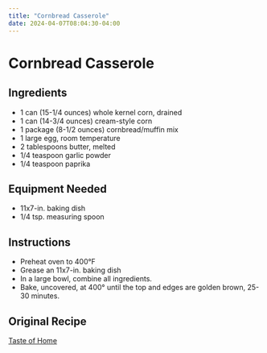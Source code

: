 ```yaml
---
title: "Cornbread Casserole"
date: 2024-04-07T08:04:30-04:00
---
```


# Cornbread Casserole

## Ingredients

- 1 can (15-1/4 ounces) whole kernel corn, drained 
- 1 can (14-3/4 ounces) cream-style corn 
- 1 package (8-1/2 ounces) cornbread/muffin mix 
- 1 large egg, room temperature 
- 2 tablespoons butter, melted 
- 1/4 teaspoon garlic powder 
- 1/4 teaspoon paprika

## Equipment Needed

- 11x7-in. baking dish
- 1/4 tsp. measuring spoon

## Instructions

- Preheat oven to 400&deg;F
- Grease an 11x7-in. baking dish
- In a large bowl, combine all ingredients.
- Bake, uncovered, at 400° until the top and edges are golden brown, 25-30 minutes.
 
## Original Recipe

[Taste of Home](https://www.tasteofhome.com/recipes/cornbread-casserole/ )
